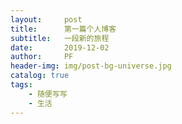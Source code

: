 ```yaml
---
layout:     post
title:      第一篇个人博客
subtitle:   一段新的旅程
date:       2019-12-02
author:     PF
header-img: img/post-bg-universe.jpg
catalog: true
tags:
    - 随便写写
    - 生活
---
```



